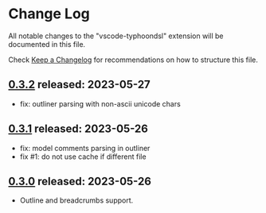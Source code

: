 # Change Log

All notable changes to the "vscode-typhoondsl" extension will be documented in this file.

Check [Keep a Changelog](http://keepachangelog.com/) for recommendations on how to structure this file.

## [0.3.2] released: 2023-05-27

- fix: outliner parsing with non-ascii unicode chars

## [0.3.1] released: 2023-05-26

- fix: model comments parsing in outliner
- fix #1: do not use cache if different file

## [0.3.0] released: 2023-05-26

- Outline and breadcrumbs support.


[0.3.2]: https://github.com/typhoon-hil/vscode-typhoondsl/compare/0.3.1...0.3.2
[0.3.1]: https://github.com/typhoon-hil/vscode-typhoondsl/compare/0.3.0...0.3.1
[0.3.0]: https://github.com/typhoon-hil/vscode-typhoondsl/tree/0.3.0
